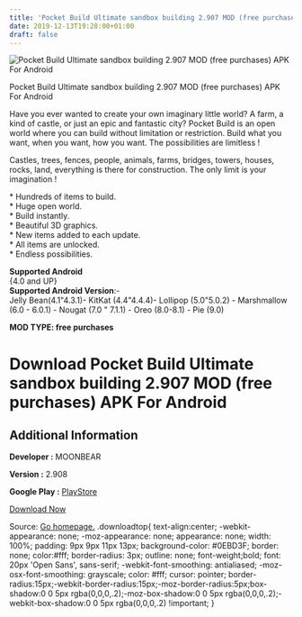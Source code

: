 ```yaml
---
title: 'Pocket Build Ultimate sandbox building 2.907 MOD (free purchases) APK For Android'
date: 2019-12-13T19:28:00+01:00
draft: false
---
```


![Pocket Build Ultimate sandbox building 2.907 MOD (free purchases) APK For Android](https://i0.wp.com/apkhome.net/wp-content/uploads/2019/12/Pocket-Build-Ultimate-sandbox-building-1.png "Pocket Build Ultimate sandbox building 2.907 MOD (free purchases) APK For Android")

  

Pocket Build Ultimate sandbox building 2.907 MOD (free purchases) APK For Android

Have you ever wanted to create your own imaginary little world? A farm, a kind of castle, or just an epic and fantastic city? Pocket Build is an open world where you can build without limitation or restriction. Build what you want, when you want, how you want. The possibilities are limitless !

Castles, trees, fences, people, animals, farms, bridges, towers, houses, rocks, land, everything is there for construction. The only limit is your imagination !

\* Hundreds of items to build.  
\* Huge open world.  
\* Build instantly.  
\* Beautiful 3D graphics.  
\* New items added to each update.  
\* All items are unlocked.  
\* Endless possibilities.

**Supported Android**  
{4.0 and UP}  
**Supported Android Version**:-  
Jelly Bean(4.1"4.3.1)- KitKat (4.4"4.4.4)- Lollipop (5.0"5.0.2) - Marshmallow (6.0 - 6.0.1) - Nougat (7.0 " 7.1.1) - Oreo (8.0-8.1) - Pie (9.0)

**MOD TYPE: free purchases**

Download Pocket Build Ultimate sandbox building 2.907 MOD (free purchases) APK For Android
==========================================================================================

Additional Information
----------------------

**Developer :** MOONBEAR

**Version :** 2.908

**Google Play :** [PlayStore](https://play.google.com/store/apps/details?id=moonbear.PocketBuild)

  

[Download Now](https://store4app.co/post/pocket-build-ultimate-sandbox-building-2-907-mod-free-purchases-apk-for-android_1576255387)

  
Source: [Go homepage.](https://store4app.co/post/pocket-build-ultimate-sandbox-building-2-907-mod-free-purchases-apk-for-android_1576255387) .downloadtop{ text-align:center; -webkit-appearance: none; -moz-appearance: none; appearance: none; width: 100%; padding: 9px 9px 11px 13px; background-color: #0EBD3F; border: none; color:#fff; border-radius: 3px; outline: none; font-weight;bold; font: 20px 'Open Sans', sans-serif; -webkit-font-smoothing: antialiased; -moz-osx-font-smoothing: grayscale; color: #fff; cursor: pointer; border-radius:15px;-webkit-border-radius:15px;-moz-border-radius:5px;box-shadow:0 0 5px rgba(0,0,0,.2);-moz-box-shadow:0 0 5px rgba(0,0,0,.2);-webkit-box-shadow:0 0 5px rgba(0,0,0,.2) !important; }